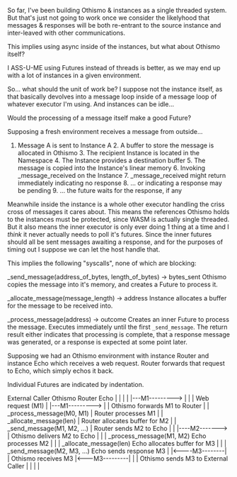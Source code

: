 So far, I've been building Othismo & instances as a single threaded system.
But that's just not going to work once we consider the likelyhood that messages & responses will be
both re-entrant to the source instance and inter-leaved with other communications.

This implies using async inside of the instances, but what about Othismo itself?

I ASS-U-ME using Futures instead of threads is better, as we may end up with a lot of instances in a given environment.

So... what should the unit of work be?  I suppose not the instance itself, as that basically devolves into a message loop inside of a message loop of whatever executor I'm using.
And instances can be idle...

Would the processing of a message itself make a good Future?

Supposing a fresh environment receives a message from outside...

1. Message A is sent to Instance A
    2. A buffer to store the message is allocated in Othismo
    3. The recipient Instance is located in the Namespace
    4. The Instance provides a destination buffer
    5. The message is copied into the Instance's linear memory
    6. Invoking _message_received on the Instance
    7. _message_received might return immediately indicating no response
    8. ... or indicating a response may be pending
    9. ... the future waits for the response, if any


Meanwhile inside the instance is a whole other executor handling the criss cross of messages it cares about.
This means the references Othismo holds to the instances must be protected, since WASM is actually single threaded.
But it also means the inner executor is only ever doing 1 thing at a time and I *think* it never actually needs to poll it's futures.
Since the inner futures should all be sent messages awaiting a response, and for the purposes of timing out I suppose we can let
the host handle that.

This implies the following "syscalls", none of which are blocking:

_send_message(address_of_bytes, length_of_bytes) -> bytes_sent
Othismo copies the message into it's memory, and creates a Future to process it.

_allocate_message(message_length) -> address
Instance allocates a buffer for the message to be received into.

_process_message(address) -> outcome
Creates an inner Future to process the message.  Executes immediately until the first `_send_message`.
The return result either indicates that processing is complete, that a response message was generated, or a response is expected at some point later.

Supposing we had an Othismo environment with instance Router and instance Echo which receives a
web request.  Router forwards that request to Echo, which simply echos it back.

Individual Futures are indicated by indentation.

External Caller    Othismo            Router             Echo
|                |                 |                 |
|---M1---------> |                 |                 |  Web request (M1)
|                |---M1--------->  |                 |  Othismo forwards M1 to Router
|                                  | _process_message(M0, M1)          |  Router processes M1
|                | _allocate_message(len)            |  Router allocates buffer for M2
|                | _send_message(M1, M2, ...)        |  Router sends M2 to Echo
|                |                 |----M2------->   |  Othismo delivers M2 to Echo
|                |                                   | _process_message(M1, M2)       Echo processes M2
|                |                 | _allocate_message(len)         Echo allocates buffer for M3
|                |                 | _send_message(M2, M3, ...)     Echo sends response M3
|                |<----M3--------|                 |  Othismo receives M3
|<---M3---------|                 |                 |  Othismo sends M3 to External Caller
|                |                 |                 |
